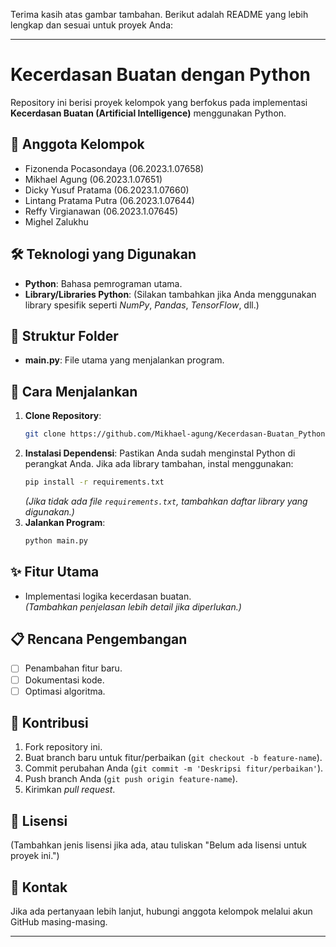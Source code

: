 Terima kasih atas gambar tambahan. Berikut adalah README yang lebih lengkap dan sesuai untuk proyek Anda:

---

# Kecerdasan Buatan dengan Python

Repository ini berisi proyek kelompok yang berfokus pada implementasi **Kecerdasan Buatan (Artificial Intelligence)** menggunakan Python.

## 👥 Anggota Kelompok

- Fizonenda Pocasondaya (06.2023.1.07658)  
- Mikhael Agung (06.2023.1.07651)  
- Dicky Yusuf Pratama (06.2023.1.07660)  
- Lintang Pratama Putra (06.2023.1.07644)  
- Reffy Virgianawan (06.2023.1.07645)  
- Mighel Zalukhu  

## 🛠️ Teknologi yang Digunakan

- **Python**: Bahasa pemrograman utama.
- **Library/Libraries Python**: (Silakan tambahkan jika Anda menggunakan library spesifik seperti *NumPy*, *Pandas*, *TensorFlow*, dll.)

## 📂 Struktur Folder

- **main.py**: File utama yang menjalankan program.

## 🚀 Cara Menjalankan

1. **Clone Repository**:
   ```bash
   git clone https://github.com/Mikhael-agung/Kecerdasan-Buatan_Python.git
   ```
2. **Instalasi Dependensi**:
   Pastikan Anda sudah menginstal Python di perangkat Anda. Jika ada library tambahan, instal menggunakan:
   ```bash
   pip install -r requirements.txt
   ```
   *(Jika tidak ada file `requirements.txt`, tambahkan daftar library yang digunakan.)*
3. **Jalankan Program**:
   ```bash
   python main.py
   ```

## ✨ Fitur Utama

- Implementasi logika kecerdasan buatan.  
  *(Tambahkan penjelasan lebih detail jika diperlukan.)*

## 📋 Rencana Pengembangan

- [ ] Penambahan fitur baru.
- [ ] Dokumentasi kode.
- [ ] Optimasi algoritma.

## 🤝 Kontribusi

1. Fork repository ini.
2. Buat branch baru untuk fitur/perbaikan (`git checkout -b feature-name`).
3. Commit perubahan Anda (`git commit -m 'Deskripsi fitur/perbaikan'`).
4. Push branch Anda (`git push origin feature-name`).
5. Kirimkan *pull request*.

## 📜 Lisensi

(Tambahkan jenis lisensi jika ada, atau tuliskan "Belum ada lisensi untuk proyek ini.")

## 📧 Kontak

Jika ada pertanyaan lebih lanjut, hubungi anggota kelompok melalui akun GitHub masing-masing.

---
